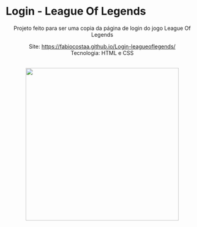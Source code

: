 # Login - League Of Legends
<div align="center">
Projeto feito para ser uma copia da página de login do jogo League Of Legends
<br>



Site:  https://fabiocostaa.github.io/Login-leagueoflegends/ <br>
Tecnologia: HTML e CSS
</div>

<br>

<div align="center">
<img src="https://user-images.githubusercontent.com/101533133/202310148-307edb67-dfc4-444c-ab16-6fb258de9995.png" width="400px"
     />
</div>


